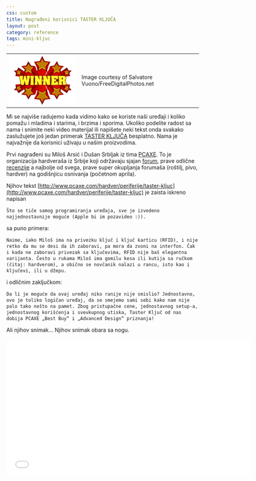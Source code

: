 ```yaml
---
css: custom
title: Nagrađeni korisnici TASTER KLJUČA
layout: post
category: reference
tags: mini-kljuc
---
```


<table class="table-image"><tr><td>
<img src="/assets/images/news/winner-salvatore_vuono.jpg" width="300"/>
  </td><td>
Image courtesy of
Salvatore Vuono/FreeDigitalPhotos.net
</td></tr></table>

Mi se najviše radujemo kada vidimo kako se koriste naši uređaji i koliko pomažu i mladima i starima, i brzima i sporima. Ukoliko podelite radost sa nama i snimite neki video materijal ili napišete neki tekst onda svakako zaslužujete još jedan primerak [TASTER KLJUČA](/proizvodi/mini-kljuc) besplatno. Nama je najvažnije da korisnici uživaju u našim proizvodima.

Prvi nagrađeni su Miloš Arsić i Dušan Srbljak iz tima [PCAXE](http://www.pcaxe.com). To je organizacija hardveraša iz Srbije koji održavaju sjajan [forum](http://www.pcaxe.com/forum/), prave odlične [recenzije](http://www.pcaxe.com/hardver/) a najbolje od svega, prave super okupljanja forumaša (roštilj, pivo, hardver) na godišnjicu osnivanja (početnom aprila).

Njihov tekst [http://www.pcaxe.com/hardver/periferije/taster-kljuc](http://www.pcaxe.com/hardver/periferije/taster-kljuc) je zaista iskreno napisan

    Što se tiče samog programiranja uređaja, sve je izvedeno najjednostavnije moguće (Apple bi im pozavideo :)). 

sa puno primera:

    Naime, iako Miloš ima na privezku ključ i ključ karticu (RFID), i nije retko da mu se desi da ih zaboravi, pa mora da zvoni na interfon. Čak i kada ne zaboravi privezak sa ključevima, RFID nije baš elegantna varijanta. Često u rukama Miloš ima gomilu kesa ili kutija sa ručkom (čitaj: hardverom), a obično se novčanik nalazi u rancu, isto kao i ključevi, ili u džepu.
  

i odličnim zaključkom:

    Da li je moguće da ovaj uređaj niko ranije nije smislio? Jednostavno, ovo je toliko logičan uređaj, da se smejemo sami sebi kako nam nije palo tako nešto na pamet. Zbog pristupačne cene, jednostavnog setup-a, jednostavnog korišćenja i sveukupnog utiska, Taster Ključ od nas dobija PCAXE „Best Buy“ i „Advanced Design“ priznanja!


Ali njihov snimak...  Njihov snimak obara sa nogu.

<iframe width="640" height="360" src="//www.youtube.com/embed/G8UgnKEp-nI?rel=0" frameborder="0" allowfullscreen></iframe>

